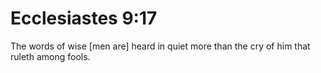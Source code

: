 # Ecclesiastes 9:17

The words of wise [men are] heard in quiet more than the cry of him that ruleth among fools.
